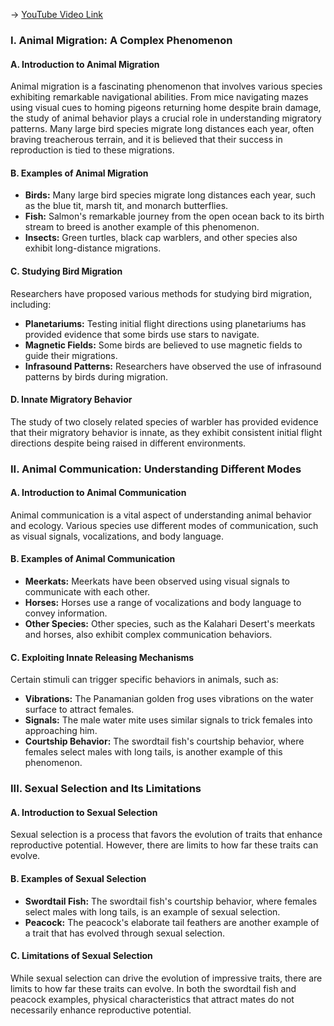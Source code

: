 -> [YouTube Video Link](https://www.youtube.com/watch?v=o4KW5HgFd1w&list=PLUl4u3cNGP63TbPEWYEKOq8yAN8mEP_5O&index=11&pp=iAQB)

### I. Animal Migration: A Complex Phenomenon
#### A. Introduction to Animal Migration

Animal migration is a fascinating phenomenon that involves various species exhibiting remarkable navigational abilities. From mice navigating mazes using visual cues to homing pigeons returning home despite brain damage, the study of animal behavior plays a crucial role in understanding migratory patterns. Many large bird species migrate long distances each year, often braving treacherous terrain, and it is believed that their success in reproduction is tied to these migrations.

#### B. Examples of Animal Migration

*   **Birds:** Many large bird species migrate long distances each year, such as the blue tit, marsh tit, and monarch butterflies.
*   **Fish:** Salmon's remarkable journey from the open ocean back to its birth stream to breed is another example of this phenomenon.
*   **Insects:** Green turtles, black cap warblers, and other species also exhibit long-distance migrations.

#### C. Studying Bird Migration

Researchers have proposed various methods for studying bird migration, including:

*   **Planetariums:** Testing initial flight directions using planetariums has provided evidence that some birds use stars to navigate.
*   **Magnetic Fields:** Some birds are believed to use magnetic fields to guide their migrations.
*   **Infrasound Patterns:** Researchers have observed the use of infrasound patterns by birds during migration.

#### D. Innate Migratory Behavior

The study of two closely related species of warbler has provided evidence that their migratory behavior is innate, as they exhibit consistent initial flight directions despite being raised in different environments.

### II. Animal Communication: Understanding Different Modes
#### A. Introduction to Animal Communication

Animal communication is a vital aspect of understanding animal behavior and ecology. Various species use different modes of communication, such as visual signals, vocalizations, and body language.

#### B. Examples of Animal Communication

*   **Meerkats:** Meerkats have been observed using visual signals to communicate with each other.
*   **Horses:** Horses use a range of vocalizations and body language to convey information.
*   **Other Species:** Other species, such as the Kalahari Desert's meerkats and horses, also exhibit complex communication behaviors.

#### C. Exploiting Innate Releasing Mechanisms

Certain stimuli can trigger specific behaviors in animals, such as:

*   **Vibrations:** The Panamanian golden frog uses vibrations on the water surface to attract females.
*   **Signals:** The male water mite uses similar signals to trick females into approaching him.
*   **Courtship Behavior:** The swordtail fish's courtship behavior, where females select males with long tails, is another example of this phenomenon.

### III. Sexual Selection and Its Limitations
#### A. Introduction to Sexual Selection

Sexual selection is a process that favors the evolution of traits that enhance reproductive potential. However, there are limits to how far these traits can evolve.

#### B. Examples of Sexual Selection

*   **Swordtail Fish:** The swordtail fish's courtship behavior, where females select males with long tails, is an example of sexual selection.
*   **Peacock:** The peacock's elaborate tail feathers are another example of a trait that has evolved through sexual selection.

#### C. Limitations of Sexual Selection

While sexual selection can drive the evolution of impressive traits, there are limits to how far these traits can evolve. In both the swordtail fish and peacock examples, physical characteristics that attract mates do not necessarily enhance reproductive potential.